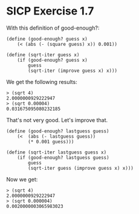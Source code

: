 # SICP Exercise 1.7

With this definition of good-enough?:

    (define (good-enough? guess x)
        (< (abs (- (square guess) x)) 0.001))
    
    (define (sqrt-iter guess x)
        (if (good-enough? guess x)
            guess
            (sqrt-iter (improve guess x) x)))

We get the following results:

    > (sqrt 4)
    2.0000000929222947
    > (sqrt 0.00004)
    0.031675095080232185

That's not very good. Let's improve that.

    (define (good-enough? lastguess guess)
        (<  (abs (- lastguess guess)) 
            (* 0.001 guess)))

    (define (sqrt-iter lastguess guess x)
        (if (good-enough? lastguess guess)
            guess
            (sqrt-iter guess (improve guess x) x)))

Now we get:

    > (sqrt 4)
    2.0000000929222947
    > (sqrt 0.000004)
    0.0020000003065983023
